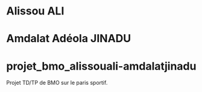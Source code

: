 # Alissou ALI
# Amdalat Adéola JINADU
# projet_bmo_alissouali-amdalatjinadu
Projet TD/TP de BMO sur le paris sportif.
